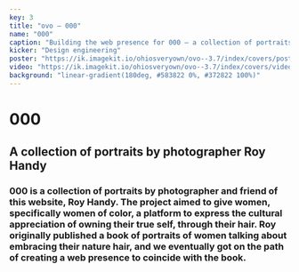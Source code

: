 ```yaml
---
key: 3
title: "ovo – 000"
name: "000"
caption: "Building the web presence for 000 – a collection of portraits by photographer Roy Handy."
kicker: "Design engineering"
poster: "https://ik.imagekit.io/ohiosveryown/ovo--3.7/index/covers/poster_000.webp"
video: "https://ik.imagekit.io/ohiosveryown/ovo--3.7/index/covers/video_000.mp4"
background: "linear-gradient(180deg, #583822 0%, #372822 100%)"
---
```


# 000

## A collection of portraits by photographer Roy Handy

### 000 is a collection of portraits by photographer and friend of this website, Roy Handy. The project aimed to give women, specifically women of color, a platform to express the cultural appreciation of owning their true self, through their hair. Roy originally published a book of portraits of women talking about embracing their nature hair, and we eventually got on the path of creating a web presence to coincide with the book.
